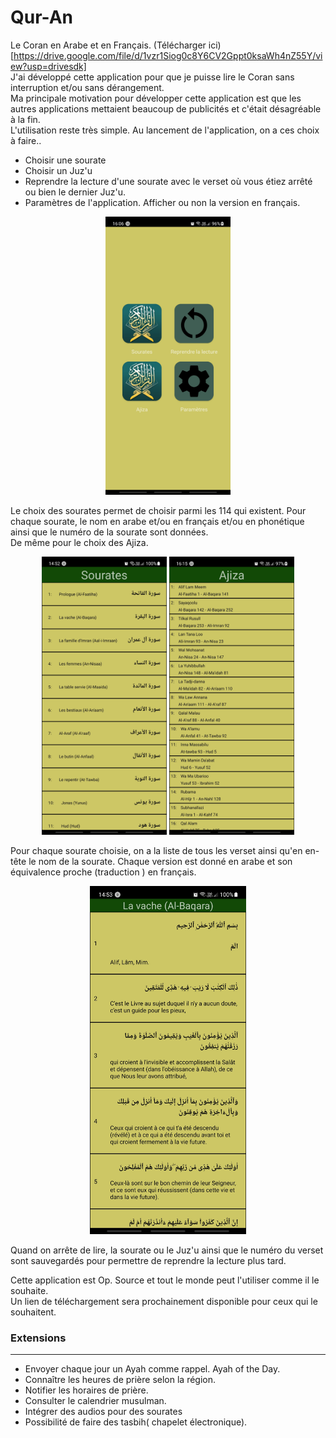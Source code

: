 # Qur-An
Le Coran en Arabe et en Français. (Télécharger ici)[https://drive.google.com/file/d/1vzr1Siog0c8Y6CV2Gppt0ksaWh4nZ55Y/view?usp=drivesdk]  
J'ai développé cette application pour que je puisse lire le Coran sans interruption et/ou sans dérangement.   
Ma principale motivation pour développer cette application est que les autres applications mettaient beaucoup de publicités et c'était désagréable à la fin.  
L'utilisation reste très simple. 
Au lancement de l'application, on a ces choix à faire..  
* Choisir une sourate 
* Choisir un Juz'u
* Reprendre la lecture d'une sourate avec le verset où vous étiez arrêté ou bien le dernier Juz'u. 
* Paramètres de l'application. Afficher ou non la version en français.

<div align="center">
    <img src="https://github.com/nabilesall/Qur-An/blob/main/images/Home_Qur'An.jpg" width="200"/>  
</div>

Le choix des sourates permet de choisir parmi les 114 qui existent. Pour chaque sourate, le nom en arabe et/ou en français et/ou en phonétique ainsi que le numéro de la sourate sont données.  
De même pour le choix des Ajiza.

<div align="center">
    <img src="https://github.com/nabilesall/Qur-An/blob/main/images/Sourates_Qur'An.jpg" width="200"/>  
    <img src="https://github.com/nabilesall/Qur-An/blob/main/images/Ajiza_Qur'An.jpg" width="200"/>
</div>

Pour chaque sourate choisie, on a la liste de tous les verset ainsi qu'en en-tête le nom de la sourate. Chaque version est donné en arabe et son équivalence proche (traduction ) en français.  

<div align="center">
    <img src="https://github.com/nabilesall/Qur-An/blob/main/images/Versets_Qur'An.jpg" width="250"/>  
</div>

Quand on arrête de lire, la sourate ou le Juz'u ainsi que le numéro du verset sont sauvegardés pour permettre de reprendre la lecture plus tard. 

Cette application est Op. Source et tout le monde peut l'utiliser comme il le souhaite.  
Un lien de téléchargement sera prochainement disponible pour ceux qui le souhaitent.  

### Extensions
------------------
* Envoyer chaque jour un Ayah comme rappel. Ayah of the Day.  
* Connaître les heures de prière selon la région.  
* Notifier les horaires de prière.
* Consulter le calendrier musulman.  
* Intégrer des audios pour des sourates 
* Possibilité de faire des tasbih( chapelet électronique).
